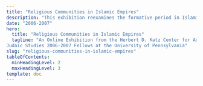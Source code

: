 ```yaml
---
title: "Religious Communities in Islamic Empires"
description: "This exhibition reexamines the formative period in Islamic history between the 7th and the 11th century to understand how both Muslim and Jewish societies were shaped in this period."
date: "2006-2007"
hero:
  title: "Religious Communities in Islamic Empires"
  tagline: "An Online Exhibition from the Herbert D. Katz Center for Advanced
Judaic Studies 2006-2007 Fellows at the University of Pennsylvania"
slug: "religious-communities-in-islamic-empires"
tableOfContents:
  minHeadingLevel: 2
  maxHeadingLevel: 3
template: doc
---
```

